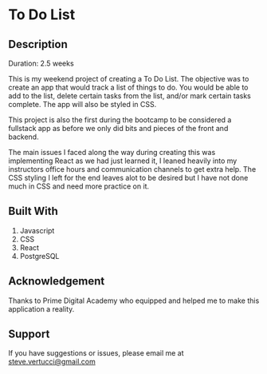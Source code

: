 # To Do List


## Description

Duration: 2.5 weeks 

This is my weekend project of creating a To Do List. The objective was to create an app that would track a list of things to do. You would be able to add to the list, delete certain tasks from the list, and/or mark certain tasks complete. The app will also be styled in CSS. 

This project is also the first during the bootcamp to be considered a fullstack app as before we only did bits and pieces of the front and backend. 

The main issues I faced along the way during creating this was implementing React as we had just learned it, I leaned heavily into my instructors office hours and communication channels to get extra help. The CSS styling I left for the end leaves alot to be desired but I have not done much in CSS and need more practice on it. 

## Built With

1. Javascript
2. CSS
3. React
4. PostgreSQL


## Acknowledgement

Thanks to Prime Digital Academy who equipped and helped me to make this application a reality. 


## Support

If you have suggestions or issues, please email me at steve.vertucci@gmail.com


